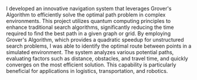 I developed an innovative navigation system that leverages Grover's Algorithm to efficiently solve the optimal path problem in complex environments. This project utilizes quantum computing principles to enhance traditional search algorithms, significantly reducing the time required to find the best path in a given graph or grid. By employing Grover's Algorithm, which provides a quadratic speedup for unstructured search problems, I was able to identify the optimal route between points in a simulated environment. The system analyzes various potential paths, evaluating factors such as distance, obstacles, and travel time, and quickly converges on the most efficient solution. This capability is particularly beneficial for applications in logistics, transportation, and robotics.
